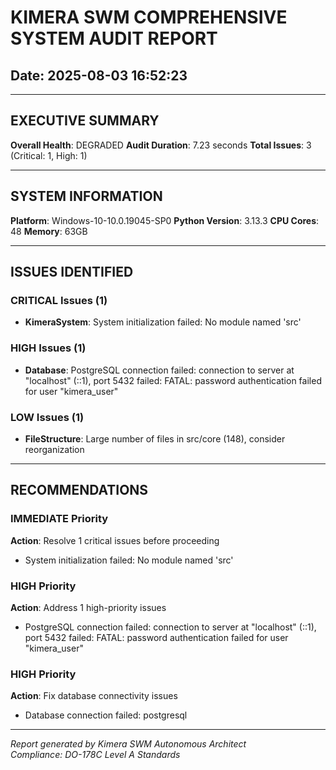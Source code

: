 # KIMERA SWM COMPREHENSIVE SYSTEM AUDIT REPORT
## Date: 2025-08-03 16:52:23

---

## EXECUTIVE SUMMARY

**Overall Health**: DEGRADED
**Audit Duration**: 7.23 seconds
**Total Issues**: 3 (Critical: 1, High: 1)

---

## SYSTEM INFORMATION

**Platform**: Windows-10-10.0.19045-SP0
**Python Version**: 3.13.3
**CPU Cores**: 48
**Memory**: 63GB

---

## ISSUES IDENTIFIED


### CRITICAL Issues (1)

- **KimeraSystem**: System initialization failed: No module named 'src'

### HIGH Issues (1)

- **Database**: PostgreSQL connection failed: connection to server at "localhost" (::1), port 5432 failed: FATAL:  password authentication failed for user "kimera_user"


### LOW Issues (1)

- **FileStructure**: Large number of files in src/core (148), consider reorganization

---

## RECOMMENDATIONS

### IMMEDIATE Priority
**Action**: Resolve 1 critical issues before proceeding

- System initialization failed: No module named 'src'

### HIGH Priority
**Action**: Address 1 high-priority issues

- PostgreSQL connection failed: connection to server at "localhost" (::1), port 5432 failed: FATAL:  password authentication failed for user "kimera_user"


### HIGH Priority
**Action**: Fix database connectivity issues

- Database connection failed: postgresql


---

*Report generated by Kimera SWM Autonomous Architect*  
*Compliance: DO-178C Level A Standards*